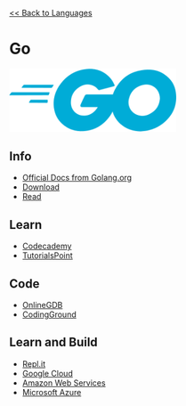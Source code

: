 <a href=".">&lt;&lt; Back to Languages</a>

# Go

<img src="logos/Go.png" width="300"/>

## Info
- [Official Docs from Golang.org](https://golang.org/doc/)
- [Download](https://golang.org/pkg/)
- [Read](https://en.wikipedia.org/wiki/Go_(programming_language))

## Learn
- [Codecademy](https://www.codecademy.com/learn/learn-go)
- [TutorialsPoint](https://www.tutorialspoint.com/go/index.htm)

## Code
- [OnlineGDB](https://www.onlinegdb.com/online_go_compiler)
- [CodingGround](https://www.tutorialspoint.com/execute_golang_online.php)

## Learn and Build
- [Repl.it](https://repl.it/languages/go)
- [Google Cloud](https://cloud.google.com/go/home)
- [Amazon Web Services](https://aws.amazon.com/sdk-for-go/)
- [Microsoft Azure](https://docs.microsoft.com/azure/go/)